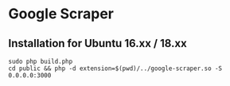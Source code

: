 
# Google Scraper

## Installation for Ubuntu 16.xx / 18.xx

```shell
sudo php build.php
cd public && php -d extension=$(pwd)/../google-scraper.so -S 0.0.0.0:3000
```
